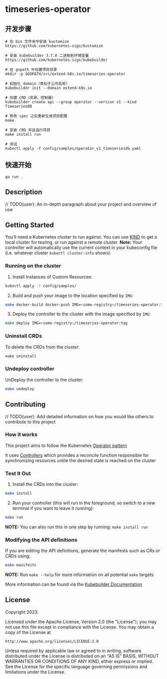 # timeseries-operator
## 开发步骤
```shell
# 在 bin 文件夹中安装 kustomize
https://github.com/kubernetes-sigs/kustomize

# 安装 kubebuilder 3.7.0 二进制到环境变量
https://github.com/kubernetes-sigs/kubebuilder

# 在 gopath 中创建项目目录
mkdir -p $GOPATH/src/extend-k8s.io/timeseries-operator

# 初始化 domain（类似于公司名称）
kubebuilder init --domain extend-k8s.io

# 创建 CRD（资源、控制器）
kubebuilder create api --group operator --version v1 --kind TimeseriesDB

# 修改 spec 之后重新生成项目配置
make

# 安装 CRD 并且运行项目
make install run

# 测试
kubectl apply -f config/samples/operator_v1_timeseriesdb.yaml
```

## 快速开始
```text
go run .
```

## Description
// TODO(user): An in-depth paragraph about your project and overview of use

## Getting Started
You’ll need a Kubernetes cluster to run against. You can use [KIND](https://sigs.k8s.io/kind) to get a local cluster for testing, or run against a remote cluster.
**Note:** Your controller will automatically use the current context in your kubeconfig file (i.e. whatever cluster `kubectl cluster-info` shows).

### Running on the cluster
1. Install Instances of Custom Resources:

```sh
kubectl apply -f config/samples/
```

2. Build and push your image to the location specified by `IMG`:
	
```sh
make docker-build docker-push IMG=<some-registry>/timeseries-operator:tag
```
	
3. Deploy the controller to the cluster with the image specified by `IMG`:

```sh
make deploy IMG=<some-registry>/timeseries-operator:tag
```

### Uninstall CRDs
To delete the CRDs from the cluster:

```sh
make uninstall
```

### Undeploy controller
UnDeploy the controller to the cluster:

```sh
make undeploy
```

## Contributing
// TODO(user): Add detailed information on how you would like others to contribute to this project

### How it works
This project aims to follow the Kubernetes [Operator pattern](https://kubernetes.io/docs/concepts/extend-kubernetes/operator/)

It uses [Controllers](https://kubernetes.io/docs/concepts/architecture/controller/) 
which provides a reconcile function responsible for synchronizing resources untile the desired state is reached on the cluster 

### Test It Out
1. Install the CRDs into the cluster:

```sh
make install
```

2. Run your controller (this will run in the foreground, so switch to a new terminal if you want to leave it running):

```sh
make run
```

**NOTE:** You can also run this in one step by running: `make install run`

### Modifying the API definitions
If you are editing the API definitions, generate the manifests such as CRs or CRDs using:

```sh
make manifests
```

**NOTE:** Run `make --help` for more information on all potential `make` targets

More information can be found via the [Kubebuilder Documentation](https://book.kubebuilder.io/introduction.html)

## License

Copyright 2023.

Licensed under the Apache License, Version 2.0 (the "License");
you may not use this file except in compliance with the License.
You may obtain a copy of the License at

    http://www.apache.org/licenses/LICENSE-2.0

Unless required by applicable law or agreed to in writing, software
distributed under the License is distributed on an "AS IS" BASIS,
WITHOUT WARRANTIES OR CONDITIONS OF ANY KIND, either express or implied.
See the License for the specific language governing permissions and
limitations under the License.

